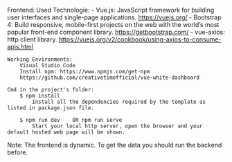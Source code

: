 Frontend:
	Used Technologie:
		- Vue.js: JavaScript framework for building user interfaces and single-page applications.
			https://vuejs.org/
		- Bootstrap 4: Build responsive, mobile-first projects on the web with the world’s most popular front-end component library.
			https://getbootstrap.com/
		- vue-axios: http client library.
			https://vuejs.org/v2/cookbook/using-axios-to-consume-apis.html

	Working Environments: 
		Visual Studio Code
		Install npm: https://www.npmjs.com/get-npm
		https://github.com/creativetimofficial/vue-white-dashboard

	Cmd in the project's folder: 
		$ npm install 
			Install all the dependencies required by the template as listed in package.json file.

		$ npm run dev    OR npm run serve
			Start your local http server, open the browser and your default hosted web page will be shown.

Note: 
	The frontend is dynamic. To get the data you should run the backend before.
